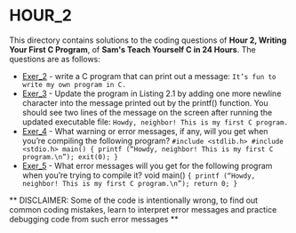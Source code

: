 # HOUR_2
This directory contains solutions to the coding questions of **Hour 2, Writing Your First C Program**, of **Sam's Teach Yourself C in 24 Hours**. The questions are as follows:

- [Exer_2](hr2ex2.c) - write a C program that can print out a message: 
	`It’s fun to write my own program in C.`
- [Exer_3](hr2ex3.c) - Update the program in Listing 2.1 by adding one more newline character into the message printed out by the printf() function. You should see two lines of the message on the screen after running the updated executable file:
	`Howdy, neighbor!
	This is my first C program.`
- [Exer_4](hr2ex4.c) - What warning or error messages, if any, will you get when you’re compiling the following program?
	`#include <stdlib.h>
	#include <stdio.h>
	main()
	{
		printf (“Howdy, neighbor! This is my first C program.\n”);
		exit(0);
	}`
- [Exer_5](hr2ex5.c) - What error messages will you get for the following program when you’re trying to
compile it?
	void main()
	`{
		printf (“Howdy, neighbor! This is my first C program.\n”);
		return 0;
	}`
	
** DISCLAIMER: Some of the code is intentionally wrong, to find out common coding mistakes, learn to interpret error messages and practice debugging code from such error messages **
